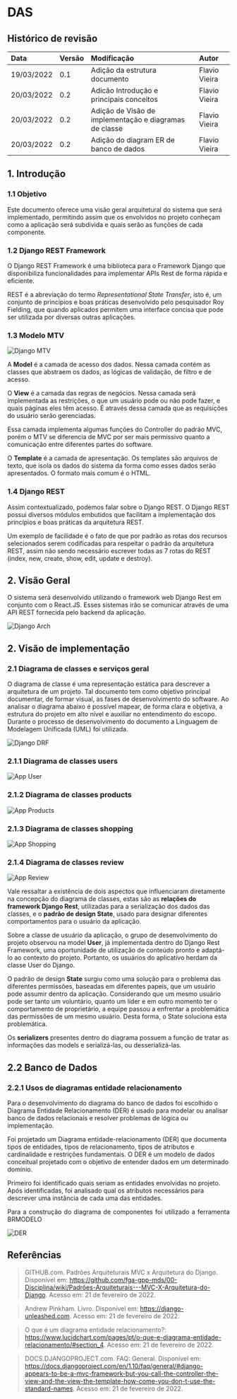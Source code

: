 # DAS

## Histórico de revisão
| Data   | Versão | Modificação  | Autor  |
| :- | :- | :- | :- |
| 19/03/2022 | 0.1 | Adição da estrutura documento |  Flavio Vieira |
| 20/03/2022 | 0.2 | Adicão Introdução e principais conceitos|  Flavio Vieira |
| 20/03/2022 | 0.2 | Adição de Visão de implementação e diagramas de classe|  Flavio Vieira |
| 20/03/2022 | 0.2 | Adição do diagram ER de banco de dados|  Flavio Vieira |

## 1. Introdução

### 1.1 Objetivo
Este documento oferece uma visão geral arquitetural do 
sistema que será implementado, permitindo assim que os 
envolvidos no projeto conheçam como a aplicação será 
subdivida e quais serão as funções de cada componente.

### 1.2 Django REST Framework

O Django REST Framework é uma biblioteca para o Framework 
Django que disponibiliza funcionalidades para implementar 
APIs Rest de forma rápida e eficiente.

REST é a abreviação do termo <i>Representational State 
Transfer</i>, isto é, um conjunto de princípios e boas 
práticas desenvolvido pelo pesquisador Roy Fielding, que 
quando aplicados permitem uma interface concisa que pode 
ser utilizada por diversas outras aplicações.

### 1.3 Modelo MTV

![Django MTV](../padrao//imagens/django_mtv.png)

A **Model** é a camada de acesso dos dados. Nessa camada contém 
as classes que abstraem os dados, as lógicas de validação, de 
filtro e de acesso.

O **View** é a camada das regras de negócios. Nessa camada será 
implementada as restrições, o que um usuário pode ou não pode 
fazer, e quais páginas eles têm acesso. É através dessa camada 
que as requisições do usuário serão gerenciadas.

Essa camada implementa algumas funções do Controller do padrão 
MVC, porém o MTV se diferencia de MVC por ser mais permissivo
quanto a comunicação entre diferentes partes do software.

O **Template** é a camada de apresentação. Os templates são 
arquivos de texto, que isola os dados do sistema da forma como 
esses dados serão apresentados. O formato mais comum é o HTML.

### 1.4 Django REST
Assim contextualizado, podemos falar sobre o Django REST.
O Django REST possui diversos módulos embutidos que 
facilitam a implementação dos princípios e boas práticas 
da arquitetura REST. 

Um exemplo de facilidade é o fato de que por padrão as rotas 
dos recursos selecionados serem codificadas para 
respeitar o padrão da arquitetura REST, assim não sendo 
necessário escrever todas as 7 rotas do REST (index, new, 
create, show, edit, update e destroy).

## 2. Visão Geral


O sistema será desenvolvido utilizando o framework web Django Rest 
em conjunto com o React.JS. Esses sistemas irão se comunicar através 
de uma API REST fornecida pelo backend da aplicação.

![Django Arch](../padrao//imagens/django_arch.png)

## 2. Visão de implementação
### 2.1 Diagrama de classes e serviços geral

O diagrama de classe é uma representação estática para descrever 
a arquitetura de um projeto. Tal documento tem como objetivo principal 
documentar, de formar visual, as fases de desenvolvimento do software. 
Ao analisar o diagrama abaixo é possível mapear, de forma clara e objetiva, 
a estrutura do projeto em alto nível e auxiliar no entendimento
do escopo. Durante o processo de desenvolvimento do documento a Linguagem 
de Modelagem Unificada (UML) foi utilizada. 

![Django DRF](../padrao//imagens/django_drf.png)

### 2.1.1 Diagrama de classes users

![App User](../padrao//imagens/app_user.png)

### 2.1.2 Diagrama de classes products

![App Products](../padrao//imagens/app_products.png)    

### 2.1.3 Diagrama de classes shopping

![App Shopping](../padrao//imagens/app_shopping.png)

### 2.1.4 Diagrama de classes review

![App Review](../padrao//imagens/app_review.png)

Vale ressaltar a existência de dois aspectos que influenciaram diretamente na
concepção do diagrama de classes, estas são as **relações do framework Django Rest**,
utilizadas para a serialização dos dados das classes, e o **padrão de design State**,
usado para designar diferentes comportamentos para o usuário da aplicação.

Sobre a classe de usuário da aplicação, o grupo de desenvolvimento do projeto
observou na model **User**, já implementada dentro do Django Rest Framework, uma 
oportunidade de utilização de conteúdo pronto e adaptá-lo ao contexto do projeto.
Portanto, os usuários do aplicativo herdam da classe User do Django.

O padrão de design **State** surgiu como uma solução para o problema das diferentes
permissões, baseadas em diferentes papeis, que um usuário pode assumir dentro da 
aplicação. Considerando que um mesmo usuário pode ser tanto um voluntário, quanto um 
líder e em outro momento ter o comportamento de proprietário, a equipe passou a 
enfrentar a problemática das permissões de um mesmo usuário. Desta forma, o State
soluciona esta problemática.

Os **serializers** presentes dentro do diagrama possuem a função de tratar as informações
das models e serializá-las, ou desserializá-las.



## 2.2 Banco de Dados


### 2.2.1 Usos de diagramas entidade relacionamento

Para o desenvolvimento do diagrama do banco de dados foi escolhido o Diagrama Entidade Relacionamento (DER) é usado para modelar ou analisar banco de dados relacionais e resolver problemas de lógica ou implementação.

Foi projetado um Diagrama entidade-relacionamento (DER) que documenta tipos de entidades, tipos de relacionamento, tipos de atributos e cardinalidade e restrições fundamentais. O DER é um modelo de dados conceitual projetado com o objetivo de entender dados em um determinado domínio.

Primeiro foi identificado quais seriam as entidades envolvidas no projeto. Após identificadas, foi analisado qual os atributos necessários para descrever uma instância de cada uma das entidades.</p>

<p align="justify"> Para a construção do diagrama de componentes foi utilizado a ferramenta BRMODELO </p>

![DER](../modelagem/imagensdiagramas/diagrama_entidade_relacionamento.png)

## Referências

> GITHUB.com. Padrões Arquiteturais MVC x Arquitetura do Django. Disponível em: <https://github.com/fga-gpp-mds/00-Disciplina/wiki/Padrões-Arquiteturais---MVC-X-Arquitetura-do-Django>. Acesso em: 21 de fevereiro de 2022.

> Andrew Pinkham. Livro. Disponível em: <https://django-unleashed.com>. Acesso em: 21 de fevereiro de 2022.

> O que é um diagrama entidade relacionamento?: <https://www.lucidchart.com/pages/pt/o-que-e-diagrama-entidade-relacionamento/#section_4>. Acesso em: 21 de fevereiro de 2022.

> DOCS.DJANGOPROJECT.com. FAQ: General. Disponível em: <https://docs.djangoproject.com/en/1.10/faq/general/#django-appears-to-be-a-mvc-framework-but-you-call-the-controller-the-view-and-the-view-the-template-how-come-you-don-t-use-the-standard-names>. Acesso em: 21 de fevereiro de 2022.
